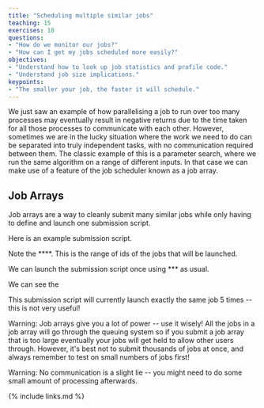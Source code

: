 ```yaml
---
title: "Scheduling multiple similar jobs"
teaching: 15
exercises: 10
questions:
- "How do we monitor our jobs?"
- "How can I get my jobs scheduled more easily?" 
objectives:
- "Understand how to look up job statistics and profile code."
- "Understand job size implications."
keypoints:
- "The smaller your job, the faster it will schedule."
---
```


We just saw an example of how parallelising a job to run over too many processes may eventually result in negative returns due to the time taken for all those processes to communicate with each other. However, sometimes we are in the lucky situation where the work we need to do can be separated into truly independent tasks, with no communication required between them. The classic example of this is a parameter search, where we run the same algorithm on a range of different inputs. In that case we can make use of a feature of the job scheduler known as a job array.

## Job Arrays

Job arrays are a way to cleanly submit many similar jobs while only having to define and launch one submission script. 

Here is an example submission script. 

Note the ****. This is the range of ids of the jobs that will be launched. 

We can launch the submission script once using *** as usual. 

We can see the 

This submission script will currently launch exactly the same job 5 times -- this is not very useful! 

Warning: Job arrays give you a lot of power -- use it wisely! All the jobs in a job array will go through the queuing system so if you submit a job array that is too large eventually your jobs will get held to allow other users through. However, it's best not to submit thousands of jobs at once, and always remember to test on small numbers of jobs first!

Warning: No communication is a slight lie -- you might need to do some small amount of processing afterwards. 


{% include links.md %}
